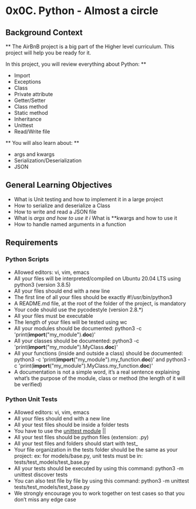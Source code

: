 # 0x0C. Python - Almost a circle
## Background Context
** The AirBnB project is a big part of the Higher level curriculum. This project will help you be ready for it.

In this project, you will review everything about Python: **

* Import
* Exceptions
* Class
* Private attribute
* Getter/Setter
* Class method
* Static method
* Inheritance
* Unittest
* Read/Write file

** You will also learn about: **

* args and kwargs
* Serialization/Deserialization
* JSON

## General Learning Objectives
* What is Unit testing and how to implement it in a large project
* How to serialize and deserialize a Class
* How to write and read a JSON file
* What is *args and how to use it
i* What is **kwargs and how to use it
* How to handle named arguments in a function

## Requirements
### Python Scripts
* Allowed editors: vi, vim, emacs
* All your files will be interpreted/compiled on Ubuntu 20.04 LTS using python3 (version 3.8.5)
* All your files should end with a new line
* The first line of all your files should be exactly #!/usr/bin/python3
* A README.md file, at the root of the folder of the project, is mandatory
* Your code should use the pycodestyle (version 2.8.*)
* All your files must be executable
* The length of your files will be tested using wc
* All your modules should be documented: python3 -c 'print(__import__("my_module").__doc__)'
* All your classes should be documented: python3 -c 'print(__import__("my_module").MyClass.__doc__)'
* All your functions (inside and outside a class) should be documented: python3 -c
 'print(__import__("my_module").my_function.__doc__)' and python3 -c
 'print(__import__("my_module").MyClass.my_function.__doc__)'
* A documentation is not a simple word, it’s a real sentence explaining what’s the purpose of the module, class or method (the length of it will be verified)

### Python Unit Tests
* Allowed editors:	vi, vim, emacs
* All your files should end with a new line
* All your test files should be inside a folder	tests
* You have to use the [unittest module](https://docs.python.org/3.4/library/unittest.html#module-unittest/) ||
* All your test files should be python files (extension: .py)
* All your test files and folders should start with	test_
* Your file organization in the tests folder should be the same as your project: ex: for models/base.py, unit tests must be in:
	tests/test_models/test_base.py
* All your tests should be executed by using this command:	python3 -m unittest discover tests
* You can also test file by file by using this command:	python3 -m unittest tests/test_models/test_base.py
* We strongly encourage you to work together on test cases so that you don’t miss any edge case
